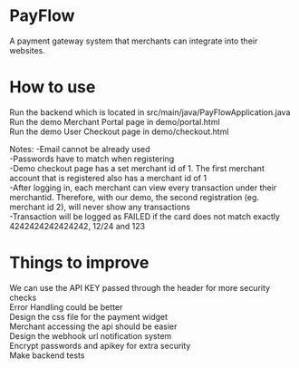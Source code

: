 # PayFlow
A payment gateway system that merchants can integrate into their websites.

# How to use
Run the backend which is located in src/main/java/PayFlowApplication.java  
Run the demo Merchant Portal page in demo/portal.html  
Run the demo User Checkout page in demo/checkout.html  

Notes:
-Email cannot be already used  
-Passwords have to match when registering  
-Demo checkout page has a set merchant id of 1. The first merchant account that is registered also has a merchant id of 1    
-After logging in, each merchant can view every transaction under their merchantid. Therefore, with our demo, the second registration (eg. merchant id 2), will never show any transactions  
-Transaction will be logged as FAILED if the card does not match exactly 4242424242424242, 12/24 and 123  

# Things to improve
We can use the API KEY passed through the header for more security checks  
Error Handling could be better  
Design the css file for the payment widget  
Merchant accessing the api should be easier  
Design the webhook url notification system  
Encrypt passwords and apikey for extra security  
Make backend tests  
